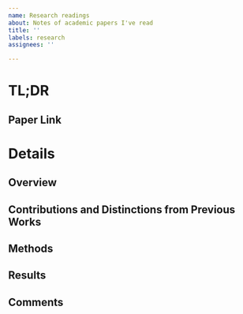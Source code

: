 ```yaml
---
name: Research readings
about: Notes of academic papers I've read
title: ''
labels: research
assignees: ''

---
```


# TL;DR


## Paper Link


# Details

## Overview


## Contributions and Distinctions from Previous Works


## Methods


## Results


## Comments

